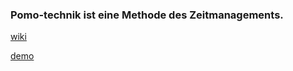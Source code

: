 ### Pomo-technik ist eine Methode des Zeitmanagements.

[wiki](https://de.wikipedia.org/wiki/Pomodoro-Technik)

[demo](https://hu0599.github.io/Pomo-technik/)
